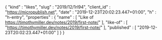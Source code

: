 {
  "kind" : "likes",
  "slug" : "2019/12/1rl94",
  "client_id" : "https://micropublish.net",
  "date" : "2019-12-23T20:02:23.447+01:00",
  "h" : "h-entry",
  "properties" : {
    "name" : [ "Like of https://timothymiller.dev/notes/2019/first-note/" ],
    "like-of" : [ "https://timothymiller.dev/notes/2019/first-note/" ],
    "published" : [ "2019-12-23T20:02:23.447+01:00" ]
  }
}
